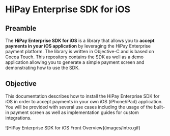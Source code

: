 # HiPay Enterprise SDK for iOS

## Preamble

The **HiPay Enterprise SDK for iOS** is a library that allows you to **accept payments in your iOS application** by leveraging the HiPay Enterprise payment platform. The library is written in Objective-C and is based on Cocoa Touch. This repository contains the SDK as well as a demo application allowing you to generate a simple payment screen and demonstrating how to use the SDK.

## Objective
This documentation describes how to install the HiPay Enterprise SDK for iOS in order to accept payments in your own iOS (iPhone/iPad) application. You will be provided with several use cases including the usage of the built-in payment screen as well as implementation guides for custom integrations.

<span class="align_center_img">
![HiPay Enterprise SDK for iOS Front Overview](images/intro.gif)
</span>